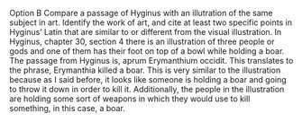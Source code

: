 Option B 
Compare a passage of Hyginus with an illutration of the same subject in art. Identify the work of art, and cite at least two specific points in Hyginus’ 
Latin that are similar to or different from the visual illustration.
  In Hyginus, chapter 30, section 4 there is an illustration of three people or gods and one of them has their foot on top of a bowl 
while holding a boar. The passage from Hyginus is,  aprum Erymanthium occidit. This translates to the phrase, Erymanthia killed a boar. This 
is very similar to the illustration because as I said before, it looks like someone is holding a boar and going to throw it down in order to kill it. 
Additionally, the people in the illustration are holding some sort of weapons in which they would use to kill something, in this case, a boar.
